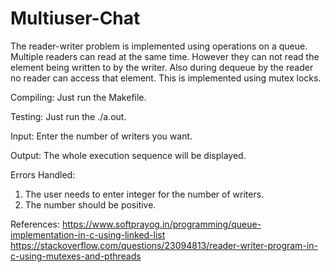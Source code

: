 # Multiuser-Chat
The reader-writer problem is implemented using operations on a queue. Multiple readers can read at the same time. However they can not read the element being written to by the writer. Also during dequeue by the reader no reader can access that element. This is implemented using mutex locks.

Compiling: Just run the Makefile.

Testing: Just run the ./a.out.

Input: Enter the number of writers you want.

Output: The whole execution sequence will be displayed.

Errors Handled: 
1) The user needs to enter integer for the number of writers.
2) The number should be positive.

References: https://www.softprayog.in/programming/queue-implementation-in-c-using-linked-list
https://stackoverflow.com/questions/23094813/reader-writer-program-in-c-using-mutexes-and-pthreads
